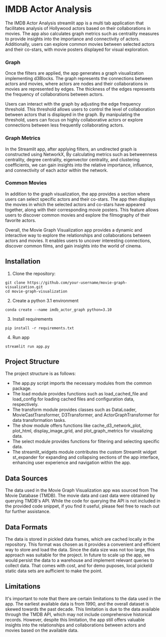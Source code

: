 # IMDB Actor Analysis

The IMDB Actor Analysis streamlit app is a multi tab application that facilitates analysis of Hollywood actors
based on their collaborations in movies. The app also calculates graph metrics such as centrality measures to provide 
insights into the importance and connectivity of actors. Additionally, users can explore common movies between selected 
actors and their co-stars, with movie posters displayed for visual exploration. 


### Graph
Once the filters are applied, the app generates a graph visualization implementing d3Blocks. 
The graph represents the connections between actors and movies, where actors are nodes and their collaborations in 
movies are represented by edges. The thickness of the edges represents the frequency of collaborations between actors.

Users can interact with the graph by adjusting the edge frequency threshold. This threshold allows users to control the 
level of collaboration between actors that is displayed in the graph. By manipulating the threshold, users can focus on 
highly collaborative actors or explore connections between less frequently collaborating actors.

### Graph Metrics

In the Streamlit app, after applying filters, an undirected graph is constructed using NetworkX, By calculating 
metrics such as betweenness centrality, degree centrality, eigenvector centrality, and clustering coefficients, we can 
gain insights into the relative importance, influence, and connectivity of each actor within the network.

 
### Common Movies
In addition to the graph visualization, the app provides a section where users can select specific actors and their 
co-stars. The app then displays the movies in which the selected actors and co-stars have appeared together, along with 
their corresponding movie posters. This feature allows users to discover common movies and explore the filmography of 
their favorite actors.

Overall, the Movie Graph Visualization app provides a dynamic and interactive way to explore the relationships and 
collaborations between actors and movies. It enables users to uncover interesting connections, discover common films, 
and gain insights into the world of cinema.

## Installation

1. Clone the repository:

```
git clone https://github.com/your-username/movie-graph-visualization.git
cd movie-graph-visualization
```

2. Create a python 3.1 environment

```
conda create --name imdb_actor_graph python=3.10
```

3. Install requirements
```
pip install -r requirements.txt
```

4. Run app
```
streamlit run app.py
```

## Project Structure

The project structure is as follows:

- The app.py script imports the necessary modules from the common package.
- The load module provides functions such as load_cached_file and load_config for loading cached files and configuration 
data, respectively.
- The transform module provides classes such as DataLoader, MovieCastTransformer, D3Transformer, and ActorGraphTransformer 
for data transformation tasks.
- The show module offers functions like cache_d3_network_plot, plot_html, display_image_grid, and plot_graph_metrics 
for visualizing data.
- The select module provides functions for filtering and selecting specific data.
- The streamlit_widgets module contributes the custom Streamlit widget st_expander for expanding and collapsing sections 
of the app interface, enhancing user experience and navigation within the app.

## Data Sources
The data used in the Movie Graph Visualization app was sourced from The Movie Database (TMDB). The movie data and cast 
data were obtained by querying TMDB's API. While the code for querying the API is not included in the provided code 
snippet, if you find it useful, please feel free to reach out for further assistance.


## Data Formats
The data is stored in pickled data frames, which are cached locally in the repository. This format was chosen as it 
provides a convenient and efficient way to store and load the data. Since the data size was not too large, this 
approach was suitable for the project. In future to scale up the app, we would persist the data to a warehouse and 
implement relevant queries to collect data. That comes with cost, and for demo puposes, local pickeld static data sets
are aufficient to make the point.


## Limitations
It's important to note that there are certain limitations to the data used in the app. The earliest available data 
is from 1990, and the overall dataset is skewed towards the past decade. This limitation is due to the data available 
through the TMDB API, which may not include comprehensive historical records. However, despite this limitation, 
the app still offers valuable insights into the relationships and collaborations between actors and movies based 
on the available data.